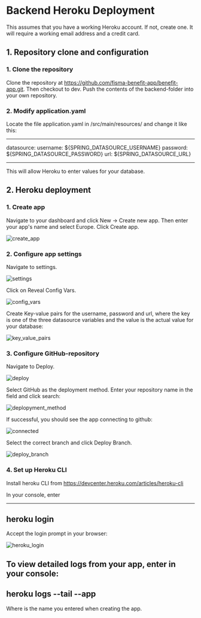 # Backend Heroku Deployment

This assumes that you have a working Heroku account. If not, create one. It will require a working email address and a credit card.

## 1. Repository clone and configuration

### 1. Clone the repository

Clone the repository at https://github.com/fisma-benefit-app/benefit-app.git. Then checkout to dev. Push the contents of the backend-folder into your own repository.

### 2. Modify application.yaml

Locate the file application.yaml in /src/main/resources/ and change it like this:

---

  datasource:
    username: ${SPRING_DATASOURCE_USERNAME}
    password: ${SPRING_DATASOURCE_PASSWORD}
    url: ${SPRING_DATASOURCE_URL}

---

This will allow Heroku to enter values for your database.

## 2. Heroku deployment

### 1. Create app

Navigate to your dashboard and click New -> Create new app.
Then enter your app's name and select Europe. Click Create app.

![create_app](https://github.com/user-attachments/assets/488a00e8-afd2-4e81-b447-d8cb1a0ab2f4)

### 2. Configure app settings

Navigate to settings.

![settings](https://github.com/user-attachments/assets/f691c7cd-d5db-4053-b6ca-c7e71a5f53e9)

Click on Reveal Config Vars.

![config_vars](https://github.com/user-attachments/assets/c2f02485-8848-4cc8-a8bd-bba06ce1ba50)

Create Key-value pairs for the username, password and url, where the key is one of the three datasource variables and the value is the actual value for your database:

![key_value_pairs](https://github.com/user-attachments/assets/d10c404d-6a7f-4e4a-837a-6c5fa9875ae8)

### 3. Configure GitHub-repository

Navigate to Deploy.

![deploy](https://github.com/user-attachments/assets/be709d52-c8dc-4aea-8f89-cb09398cbf54)

Select GitHub as the deployment method.
Enter your repository name in the field and click search:

![deplopyment_method](https://github.com/user-attachments/assets/87301025-fe9b-4633-be82-2135a8b2276b)


If successful, you should see the app connecting to github:

![connected](https://github.com/user-attachments/assets/8dfc8207-ba6d-4ec2-8855-be8014b69346)

Select the correct branch and click Deploy Branch.

![deploy_branch](https://github.com/user-attachments/assets/e0c7c4aa-78d8-4d2e-8fdf-3c8d3ab6f543)

### 4. Set up Heroku CLI

Install heroku CLI from https://devcenter.heroku.com/articles/heroku-cli

In your console, enter 

---
heroku login
---

Accept the login prompt in your browser:

![heroku_login](https://github.com/user-attachments/assets/c821ff72-7371-4dcb-92db-f140d1df1904)

To view detailed logs from your app, enter in your console:
---
heroku logs --tail --app <APP NAME>
---

Where <APP NAME> is the name you entered when creating the app.

